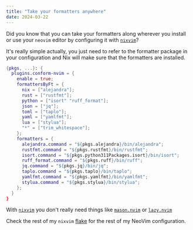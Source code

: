 ```yaml
---
title: "Take your formatters anywhere"
date: 2024-03-22
---
```

Did you know that you can take your formatters along wherever
you install or use your `neovim` editor by configuring it with [`nixvim`](https://github.com/nix-community/nixvim)?

It's really simple actually, you just need to refer to the formatter package
in your configuration and Nix will make sure that the formatters are installed.
```nix
{pkgs, ...}: {
  plugins.conform-nvim = {
    enable = true;
    formattersByFt = {
      nix = ["alejandra"];
      rust = ["rustfmt"];
      python = ["isort" "ruff_format"];
      json = ["jq"];
      toml = ["taplo"];
      yaml = ["yamlfmt"];
      lua = ["stylua"];
      "*" = ["trim_whitespace"];
    };
    formatters = {
      alejandra.command = "${pkgs.alejandra}/bin/alejandra";
      rustfmt.command = "${pkgs.rustfmt}/bin/rustfmt";
      isort.command = "${pkgs.python311Packages.isort}/bin/isort";
      ruff_format.command = "${pkgs.ruff}/bin/ruff";
      jq.command = "${pkgs.jq}/bin/jq";
      taplo.command = "${pkgs.taplo}/bin/taplo";
      yamlfmt.command = "${pkgs.yamlfmt}/bin/yamlfmt";
      stylua.command = "${pkgs.stylua}/bin/stylua";
    };
  }
}
```

With [`nixvim`](https://github.com/nix-community/nixvim) you don't really need things like
[`mason.nvim`](https://github.com/williamboman/mason.nvim) or
[`lazy.nvim`](https://github.com/folke/lazy.nvim)

Check the rest of my `nixvim` [flake](https://github.com/jonboh/nixvim) for the rest of my NeoVim configuration.

